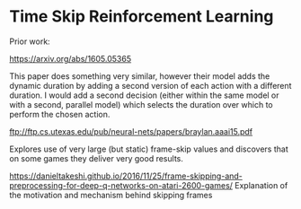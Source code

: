 # Time Skip Reinforcement Learning


Prior work:

https://arxiv.org/abs/1605.05365

This paper does something very similar, however their model adds the dynamic duration by adding a second version of each action with a different duration. I would add a second decision (either within the same model or with a second, parallel model) which selects the duration over which to perform the chosen action. 

ftp://ftp.cs.utexas.edu/pub/neural-nets/papers/braylan.aaai15.pdf

Explores use of very large (but static) frame-skip values and discovers that on some games they deliver very good results.

https://danieltakeshi.github.io/2016/11/25/frame-skipping-and-preprocessing-for-deep-q-networks-on-atari-2600-games/
Explanation of the motivation and mechanism behind skipping frames